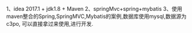 1、idea 2017.1 + jdk1.8 + Maven
2、springMvc+spring+mybatis
3、使用maven整合的Spring,SpringMVC,Mybatis的案例,数据库使用mysql,数据源为c3po,
可以直接拿过来使用,进行开发.
